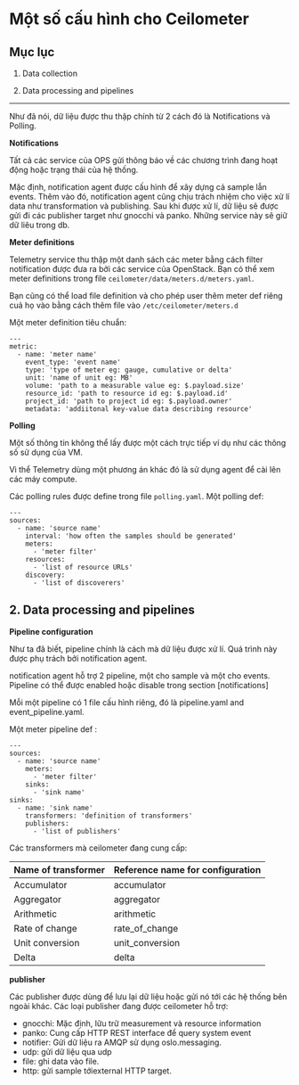 # Một số cấu hình cho Ceilometer

## Mục lục

1. Data collection

2. Data processing and pipelines

--------------

Như đã nói, dữ liệu được thu thập chính từ 2 cách đó là Notifications và Polling.

**Notifications**

Tất cả các service của OPS gửi thông báo về các chương trình đang hoạt động hoặc trạng thái của hệ thống.

Mặc định, notification agent được cấu hình để xây dựng cả sample lẫn events. Thêm vào đó, notification agent cũng chịu trách nhiệm cho việc xử lí data như transformation và publishing. Sau khi được xử lí, dữ liệu sẽ được gửi đi các publisher target như gnocchi và panko. Những service này sẽ giữ dữ liêu trong db.

**Meter definitions**

Telemetry service thu thập một danh sách các meter bằng cách filter notification được đưa ra bởi các service của OpenStack. Bạn có thể xem meter definitions trong file `ceilometer/data/meters.d/meters.yaml`.

Bạn cũng có thể load file definition và cho phép user thêm meter def riêng cuả họ vào bằng cách thêm file vào `/etc/ceilometer/meters.d`

Một meter definition tiêu chuẩn:

```
---
metric:
  - name: 'meter name'
    event_type: 'event name'
    type: 'type of meter eg: gauge, cumulative or delta'
    unit: 'name of unit eg: MB'
    volume: 'path to a measurable value eg: $.payload.size'
    resource_id: 'path to resource id eg: $.payload.id'
    project_id: 'path to project id eg: $.payload.owner'
    metadata: 'addiitonal key-value data describing resource'
```

**Polling**

Một số thông tin không thể lấy được một cách trực tiếp ví dụ như các thông số sử dụng của VM.

Vì thể Telemetry dùng một phương án khác đó là sử dụng agent để cài lên các máy compute.

Các polling rules được define trong file `polling.yaml`. Một polling def:

```
---
sources:
  - name: 'source name'
    interval: 'how often the samples should be generated'
    meters:
      - 'meter filter'
    resources:
      - 'list of resource URLs'
    discovery:
      - 'list of discoverers'
```

## 2. Data processing and pipelines

**Pipeline configuration**

Như ta đã biết, pipeline chính là cách mà dữ liệu được xử lí. Quá trình này được phụ trách bởi notification agent.

notification agent hỗ trợ 2 pipeline, một cho sample và một cho events. Pipeline có thể được enabled hoặc disable trong section [notifications]

Mỗi một pipeline có 1 file cấu hình riêng, đó là pipeline.yaml and event_pipeline.yaml.

Một meter pipeline def :

```
---
sources:
  - name: 'source name'
    meters:
      - 'meter filter'
    sinks:
      - 'sink name'
sinks:
  - name: 'sink name'
    transformers: 'definition of transformers'
    publishers:
      - 'list of publishers'
```

Các transformers mà ceilometer đang cung cấp:

| Name of transformer | Reference name for configuration |
|---------------------|----------------------------------|
| Accumulator | accumulator |
| Aggregator | aggregator |
| Arithmetic | arithmetic |
| Rate of change | rate_of_change |
| Unit conversion | unit_conversion |
| Delta | delta |

**publisher**

Các publisher được dùng để lưu lại dữ liệu hoặc gửi nó tới các hệ thống bên ngoài khác. Các loại publisher đang được ceilometer hỗ trợ:

- gnocchi: Mặc định, lữu trữ measurement và resource information
- panko: Cung cấp HTTP REST interface để query system event
- notifier: Gửi dữ liệu ra AMQP sử dụng oslo.messaging.
- udp: gửi dữ liệu qua udp
- file: ghi data vào file.
- http: gửi sample tớiexternal HTTP target.
